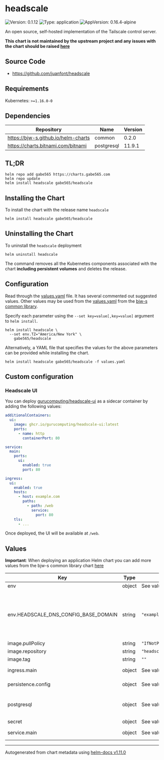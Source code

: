 # headscale

![Version: 0.1.12](https://img.shields.io/badge/Version-0.1.12-informational?style=flat-square) ![Type: application](https://img.shields.io/badge/Type-application-informational?style=flat-square) ![AppVersion: 0.16.4-alpine](https://img.shields.io/badge/AppVersion-0.16.4--alpine-informational?style=flat-square)

An open source, self-hosted implementation of the Tailscale control server.

**This chart is not maintained by the upstream project and any issues with the chart should be raised [here](https://github.com/gabe565/charts/issues/new)**

## Source Code

* <https://github.com/juanfont/headscale>

## Requirements

Kubernetes: `>=1.16.0-0`

## Dependencies

| Repository | Name | Version |
|------------|------|---------|
| https://bjw-s.github.io/helm-charts | common | 0.2.0 |
| https://charts.bitnami.com/bitnami | postgresql | 11.9.1 |

## TL;DR

```console
helm repo add gabe565 https://charts.gabe565.com
helm repo update
helm install headscale gabe565/headscale
```

## Installing the Chart

To install the chart with the release name `headscale`

```console
helm install headscale gabe565/headscale
```

## Uninstalling the Chart

To uninstall the `headscale` deployment

```console
helm uninstall headscale
```

The command removes all the Kubernetes components associated with the chart **including persistent volumes** and deletes the release.

## Configuration

Read through the [values.yaml](./values.yaml) file. It has several commented out suggested values.
Other values may be used from the [values.yaml](https://github.com/bjw-s/helm-charts/tree/main/charts/library/common/values.yaml) from the [bjw-s common library](https://github.com/bjw-s/helm-charts/tree/main/charts/library/common).

Specify each parameter using the `--set key=value[,key=value]` argument to `helm install`.

```console
helm install headscale \
  --set env.TZ="America/New York" \
    gabe565/headscale
```

Alternatively, a YAML file that specifies the values for the above parameters can be provided while installing the chart.

```console
helm install headscale gabe565/headscale -f values.yaml
```

## Custom configuration

### Headscale UI

You can deploy [gurucomputing/headscale-ui](https://github.com/gurucomputing/headscale-ui)
as a sidecar container by adding the following values:

```yaml
additionalContainers:
  ui:
    image: ghcr.io/gurucomputing/headscale-ui:latest
    ports:
      - name: http
        containerPort: 80

service:
  main:
    ports:
      ui:
        enabled: true
        port: 80

ingress:
  ui:
    enabled: true
    hosts:
      - host: example.com
        paths:
          - path: /web
            service:
              port: 80
    tls:
      - ...
```

Once deployed, the UI will be available at `/web`.

## Values

**Important**: When deploying an application Helm chart you can add more values from the bjw-s common library chart [here](https://github.com/bjw-s/helm-charts/tree/main/charts/library/common)

| Key | Type | Default | Description |
|-----|------|---------|-------------|
| env | object | See values.yaml | Environment variables. [[ref]](https://github.com/juanfont/headscale/blob/main/config-example.yaml) |
| env.HEADSCALE_DNS_CONFIG_BASE_DOMAIN | string | `"example.com"` | Defines the base domain to create the hostnames for MagicDNS. `base_domain` must be a FQDNs, without the trailing dot. The FQDN of the hosts will be `hostname.namespace.base_domain` (e.g., _myhost.mynamespace.example.com_). |
| image.pullPolicy | string | `"IfNotPresent"` | image pull policy |
| image.repository | string | `"headscale/headscale"` | image repository |
| image.tag | string | `""` | image tag |
| ingress.main | object | See values.yaml | Enable and configure ingress settings for the chart under this key. |
| persistence.config | object | See values.yaml | Configure persistence settings for the chart under this key. |
| postgresql | object | See values.yaml | Enable and configure postgresql database subchart under this key.    For more options see [postgresql chart documentation](https://github.com/bitnami/charts/tree/master/bitnami/postgresql) |
| secret | object | See values.yaml | Secret environment variables. |
| service.main | object | See values.yaml | Configures service settings for the chart. |

----------------------------------------------
Autogenerated from chart metadata using [helm-docs v1.11.0](https://github.com/norwoodj/helm-docs/releases/v1.11.0)
